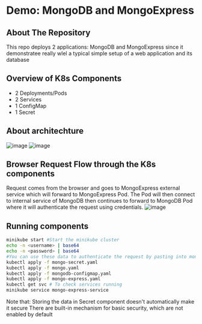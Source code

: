 # Demo: MongoDB and MongoExpress
<!-- ABOUT THE PROJECT -->
## About The Repository

This repo deploys 2 applications: MongoDB and MongoExpress since it demonstratee really wlel a typical simple setup of a web application and its database

## Overview of K8s Components
* 2 Deployments/Pods
* 2 Services
* 1 ConfigMap
* 1 Secret

## About architechture
![image](https://github.com/user-attachments/assets/97d4abeb-acf5-4401-9f5b-c506a971fa32)
![image](https://github.com/user-attachments/assets/8ad76492-03ef-4783-b222-3982e36c8d5e)

## Browser Request Flow through the K8s components
Request comes from the browser and goes to MongoExpress external service which will forward to MongoExpress Pod. The Pod will then connect to internal service of MongoDB then continues to forward to MongoDB Pod where it will authenticate the request using credentials.
![image](https://github.com/user-attachments/assets/7b733cf4-d8b7-4554-9eec-2bdf62b05d3a)

## Running components
```sh
minikube start #Start the minikube cluster
echo -n <username> | base64
echo -n <password> | base64
#You can use these data to authenticate the request by pasting into mongo-secret.yaml
kubectl apply -f mongo-secret.yaml
kubectl apply -f mongo.yaml
kubectl apply -f mongodb-configmap.yaml
kubectl apply -f mongo-express.yaml
kubectl get svc # To check services running
minikube service mongo-express-service
```
Note that: Storing the data in Secret component doesn't automatically make it secure
There are built-in mechanism for basic security, which are not enabled by default
